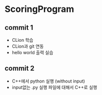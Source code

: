 # ScoringProgram
## commit 1
- CLion 학습
- CLion과 git 연동
- hello world 출력 실습
## commit 2
- C++에서 python 실행 (without input)
- input없는 .py 실행 파일에 대해서 C++로 실행

